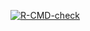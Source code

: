 <!-- badges: start -->
  [![R-CMD-check](https://github.com/anarouanet/CInLPN2/workflows/R-CMD-check/badge.svg)](https://github.com/anarouanet/CInLPN2/actions)
  <!-- badges: end -->